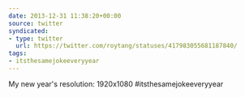 ```yaml
---
date: 2013-12-31 11:38:20+00:00
source: twitter
syndicated:
- type: twitter
  url: https://twitter.com/roytang/statuses/417983055681187840/
tags:
- itsthesamejokeeveryyear
---
```


My new year's resolution: 1920x1080 #itsthesamejokeeveryyear
